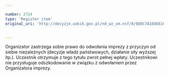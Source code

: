 ```yaml
---

number: 2724
type: 'Register item'
original_uri: 'http://decyzje.uokik.gov.pl/nd_wz_um.nsf/0/808C7A168E610A8DC1257974003CF3DB?OpenDocument'


---
```


Organizator zastrzega sobie prawo do odwołania imprezy z przyczyn od siebie niezależnych (decyzje władz państwowych, działanie siły wyższej itp.). Uczestnik otrzymuje z tego tytułu zwrot pełnej wpłaty. Uczestnikowi nie przysługuje odszkodowanie w związku z odwołaniem przez Organizatora imprezy.
